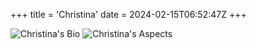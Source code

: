 +++
title = 'Christina'
date = 2024-02-15T06:52:47Z
+++

![Christina's Bio](/restauwants/images/personas/christina/bio.png)
![Christina's Aspects](/restauwants/images/personas/christina/aspects.png)
